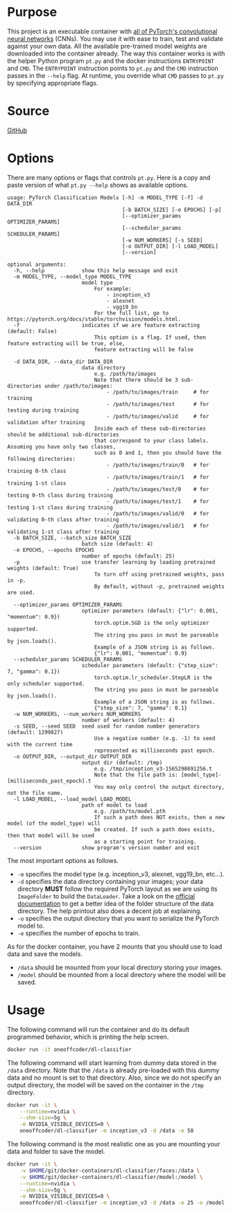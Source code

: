 # Purpose 

This project is an executable container with [all of PyTorch's convolutional neural networks](https://pytorch.org/docs/stable/torchvision/models.html) (CNNs). You may use it with ease to train, test and validate against your own data. All the available pre-trained model weights are downloaded into the container already. The way this container works is with the helper Python program `pt.py` and the docker instructions `ENTRYPOINT` and `CMD`. The `ENTRYPOINT` instruction points to `pt.py` and the `CMD` instruction passes in the `--help` flag. At runtime, you override what `CMD` passes to `pt.py` by specifying appropriate flags.

# Source

[GitHub](https://github.com/oneoffcoder/docker-containers/tree/master/dl-classifier)

# Options

There are many options or flags that controls `pt.py`. Here is a copy and paste version of what `pt.py --help` shows as available options.

```
usage: PyTorch Classification Models [-h] -m MODEL_TYPE [-f] -d DATA_DIR
                                     [-b BATCH_SIZE] [-e EPOCHS] [-p]
                                     [--optimizer_params OPTIMIZER_PARAMS]
                                     [--scheduler_params SCHEDULER_PARAMS]
                                     [-w NUM_WORKERS] [-s SEED]
                                     [-o OUTPUT_DIR] [-l LOAD_MODEL]
                                     [--version]

optional arguments:
  -h, --help            show this help message and exit
  -m MODEL_TYPE, --model_type MODEL_TYPE
                        model type
                            For example:
                                - inception_v3
                                - alexnet 
                                - vgg19_bn 
                            For the full list, go to https://pytorch.org/docs/stable/torchvision/models.html.
  -f                    indicates if we are feature extracting (default: False)
                            This option is a flag. If used, then feature extracting will be true, else,
                            feature extracting will be false
                            
  -d DATA_DIR, --data_dir DATA_DIR
                        data directory
                            e.g. /path/to/images
                            Note that there should be 3 sub-directories under /path/to/images:
                                - /path/to/images/train     # for training
                                - /path/to/images/test      # for testing during training
                                - /path/to/images/valid     # for validation after training
                            Inside each of these sub-directories should be additional sub-directories 
                            that correspond to your class labels. Assuming you have only two classes,
                            such as 0 and 1, then you should have the following directories:
                                - /path/to/images/train/0   # for training 0-th class
                                - /path/to/images/train/1   # for training 1-st class
                                - /path/to/images/test/0    # for testing 0-th class during training
                                - /path/to/images/test/1    # for testing 1-st class during training
                                - /path/to/images/valid/0   # for validating 0-th class after training
                                - /path/to/images/valid/1   # for validating 1-st class after training
  -b BATCH_SIZE, --batch_size BATCH_SIZE
                        batch size (default: 4)
  -e EPOCHS, --epochs EPOCHS
                        number of epochs (default: 25)
  -p                    use transfer learning by loading pretrained weights (default: True)
                            To turn off using pretrained weights, pass in -p.
                            By default, without -p, pretrained weights are used.
                            
  --optimizer_params OPTIMIZER_PARAMS
                        optimizer parameters (default: {"lr": 0.001, "momentum": 0.9})
                            torch.optim.SGD is the only optimizer supported.
                            The string you pass in must be parseable by json.loads().
                            Example of a JSON string is as follows.
                            {"lr": 0.001, "momentum": 0.9}
  --scheduler_params SCHEDULER_PARAMS
                        scheduler parameters (default: {"step_size": 7, "gamma": 0.1})
                            torch.optim.lr_scheduler.StepLR is the only scheduler supported.
                            The string you pass in must be parseable by json.loads().
                            Example of a JSON string is as follows.
                            {"step_size": 7, "gamma": 0.1}
  -w NUM_WORKERS, --num_workers NUM_WORKERS
                        number of workers (default: 4)
  -s SEED, --seed SEED  seed used for random number generators (default: 1299827)
                            Use a negative number (e.g. -1) to seed with the current time
                            represented as milliseconds past epoch.
  -o OUTPUT_DIR, --output_dir OUTPUT_DIR
                        output dir (default: /tmp)
                            e.g. /tmp/inception_v3-1565298691256.t
                            Note that the file path is: [model_type]-[milliseconds_past_epoch].t
                            You may only control the output directory, not the file name.
  -l LOAD_MODEL, --load_model LOAD_MODEL
                        path of model to load
                            e.g. /path/to/model.pth
                            If such a path does NOT exists, then a new model (of the model_type) will 
                            be created. If such a path does exists, then that model will be used
                            as a starting point for training.
  --version             show program's version number and exit
```

The most important options as follows.

* `-m` specifies the model type (e.g. inception_v3, alexnet, vgg19_bn, etc...).
* `-d` specifies the data directory containing your images; your data directory **MUST** follow the required PyTorch layout as we are using its `ImageFolder` to build the `DataLoader`. Take a look on the [official documentation](https://pytorch.org/docs/stable/torchvision/datasets.html#imagefolder) to get a better idea of the folder structure of the data directory. The help printout also does a decent job at explaining.
* `-o` specifies the output directory that you want to serialize the PyTorch model to.
* `-e` specifies the number of epochs to train.

As for the docker container, you have 2 mounts that you should use to load data and save the models.

* `/data` should be mounted from your local directory storing your images.
* `/model` should be mounted from a local directory where the model will be saved.

# Usage

The following command will run the container and do its default programmed behavior, which is printing the help screen.

```bash
docker run -it oneoffcoder/dl-classifier
```

The following command will start learning from dummy data stored in the `/data` directory. Note that the `/data` is already pre-loaded with this dummy data and no mount is set to that directory. Also, since we do not specify an output directory, the model will be saved on the container in the `/tmp` directory.

```bash
docker run -it \
    --runtime=nvidia \
    --shm-size=5g \
    -e NVIDIA_VISIBLE_DEVICES=0 \
    oneoffcoder/dl-classifier -m inception_v3 -d /data -e 50
```

The following command is the most realistic one as you are mounting your data and folder to save the model.

```bash
docker run -it \
    -v $HOME/git/docker-containers/dl-classifier/faces:/data \
    -v $HOME/git/docker-containers/dl-classifier/model:/model \
    --runtime=nvidia \
    --shm-size=5g \
    -e NVIDIA_VISIBLE_DEVICES=0 \
    oneoffcoder/dl-classifier -m inception_v3 -d /data -e 25 -o /model
```
